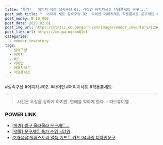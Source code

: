 ```yaml
--- 
title: "특가!   어피치 세트 실속구성 02. 라이언 어피치세트 학용품세트 문구..." 
post_sub_title: "  어피치 세트 실속구성 02. 라이언 어피치세트 학용품세트 문구세트 카카오프렌즈" 
post_money: ₩ 10,900 
post_date: 2020.02.01 
post_img_url: https://static.coupangcdn.com/image/vendor_inventory/12a6/8e47c561ce3c64bff7c61bed5a1e9f45a3f5470e560ebeb3f8ec87866bae.jpg 
post_link_url: https://coupa.ng/bnQIcf 
categories: 
  - vendor_inventory 
tags: 
  - 실속구성 
  - 어피치 
  - 02. 
  - 라이언 
  - 어피치세트 
  - 학용품세트 
--- 
```

  #실속구성 #어피치 #02. #라이언 #어피치세트 #학용품세트 
<hr> 

> 시간은 우정을 강하게 하지만, 연애를 약하게 한다. - 라브류이엘 


### POWER LINK

* <a href="https://blog.naver.com/an0733/221792752005" target="_blank">[특가] 짱구 울라울라 문구세트...</a>
* <a href="https://blog.naver.com/sakai111/221792112130" target="_blank"> [생활] 문구세트 특가 순위 ~51위</a>
* <a href="https://blog.naver.com/fasyy4321/221791923238" target="_blank">(2개묶음)워십스토리 말씀 기프트 카드 04사랑 디자인문구</a>
